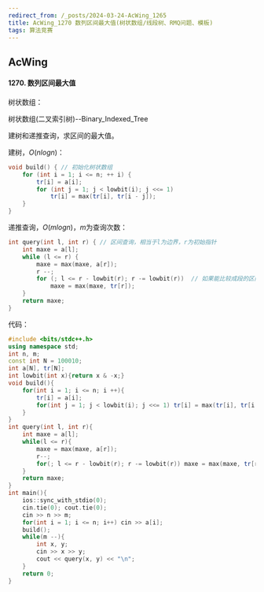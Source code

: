 ```yaml
---
redirect_from: /_posts/2024-03-24-AcWing_1265
title: AcWing_1270 数列区间最大值(树状数组/线段树、RMQ问题、模板)
tags: 算法竞赛
---
```


## AcWing

#### 1270. 数列区间最大值

树状数组：

<a hrep="https://17bugs.github.io/2024/01/26/BinaryIndexedTree/"> 树状数组(二叉索引树)--Binary_Indexed_Tree </a>

建树和递推查询，求区间的最大值。

建树，$O(nlogn)$：

```cpp
void build() { // 初始化树状数组
    for (int i = 1; i <= n; ++ i) {
        tr[i] = a[i];
        for (int j = 1; j < lowbit(i); j <<= 1)
            tr[i] = max(tr[i], tr[i - j]);
    }
}
```

递推查询，$O(mlogn)$，$m$为查询次数：

```cpp
int query(int l, int r) { // 区间查询，相当于l为边界，r为初始指针
    int maxe = a[l];
    while (l <= r) {
        maxe = max(maxe, a[r]);
        r --;
        for (; l <= r - lowbit(r); r -= lowbit(r))  // 如果能比较成段的区间，保证r左移之后仍满足l<=r
            maxe = max(maxe, tr[r]);
    }
    return maxe;
}
```

代码：

```cpp
#include <bits/stdc++.h>
using namespace std;
int n, m;
const int N = 100010;
int a[N], tr[N];
int lowbit(int x){return x & -x;}
void build(){
    for(int i = 1; i <= n; i ++){
        tr[i] = a[i];
        for(int j = 1; j < lowbit(i); j <<= 1) tr[i] = max(tr[i], tr[i - j]);
    }
}
int query(int l, int r){
    int maxe = a[l];
    while(l <= r){
        maxe = max(maxe, a[r]);
        r--;
        for(; l <= r - lowbit(r); r -= lowbit(r)) maxe = max(maxe, tr[r]);
    }
    return maxe;
}
int main(){
    ios::sync_with_stdio(0);
    cin.tie(0); cout.tie(0);
    cin >> n >> m;
    for(int i = 1; i <= n; i++) cin >> a[i];
    build();
    while(m --){
        int x, y;
        cin >> x >> y;
        cout << query(x, y) << "\n";
    }
    return 0;
}
```
